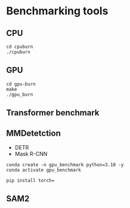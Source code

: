 # Benchmarking tools

## CPU

```
cd cpuburn
./cpuburn
```

## GPU

```
cd gpu-burn
make
./gpu_burn
```

## Transformer benchmark

## MMDetetction

- DETR
- Mask R-CNN

```
conda create -n gpu_benchmark python=3.10 -y
conda activate gpu_benchmark

pip install torch=
```

## SAM2

```

```